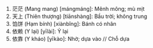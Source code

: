1. 茫茫 (Mang mang)	[mángmáng]: Mênh mông; mù mịt
2. 天上 (Thiên thượng) [tiānshàng]: Bầu trời; không trung
3. 馅饼 (Hạm bính) [xiànbǐng]: Bánh có nhân
4. 依赖 (Y lại)	[yīlài]: Ỷ lại
5. 依靠 (Y kháo) [yīkào]: Nhờ; dựa vào // Chỗ dựa